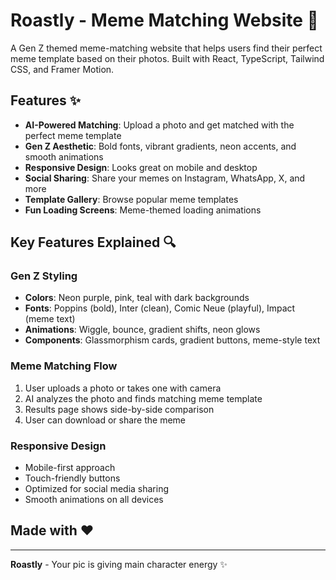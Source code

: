 # Roastly - Meme Matching Website 🚀

A Gen Z themed meme-matching website that helps users find their perfect meme template based on their photos. Built with React, TypeScript, Tailwind CSS, and Framer Motion.

## Features ✨

- **AI-Powered Matching**: Upload a photo and get matched with the perfect meme template
- **Gen Z Aesthetic**: Bold fonts, vibrant gradients, neon accents, and smooth animations
- **Responsive Design**: Looks great on mobile and desktop
- **Social Sharing**: Share your memes on Instagram, WhatsApp, X, and more
- **Template Gallery**: Browse popular meme templates
- **Fun Loading Screens**: Meme-themed loading animations

## Key Features Explained 🔍

### Gen Z Styling
- **Colors**: Neon purple, pink, teal with dark backgrounds
- **Fonts**: Poppins (bold), Inter (clean), Comic Neue (playful), Impact (meme text)
- **Animations**: Wiggle, bounce, gradient shifts, neon glows
- **Components**: Glassmorphism cards, gradient buttons, meme-style text

### Meme Matching Flow
1. User uploads a photo or takes one with camera
2. AI analyzes the photo and finds matching meme template
3. Results page shows side-by-side comparison
4. User can download or share the meme

### Responsive Design
- Mobile-first approach
- Touch-friendly buttons
- Optimized for social media sharing
- Smooth animations on all devices







## Made with ❤️

---

**Roastly** - Your pic is giving main character energy ✨